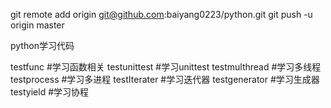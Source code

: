 
git remote add origin git@github.com:baiyang0223/python.git
git push -u origin master

python学习代码

testfunc      #学习函数相关
testunittest  #学习unittest
testmulthread #学习多线程
testprocess   #学习多进程
testIterater  #学习迭代器
testgenerator #学习生成器
testyield     #学习协程


